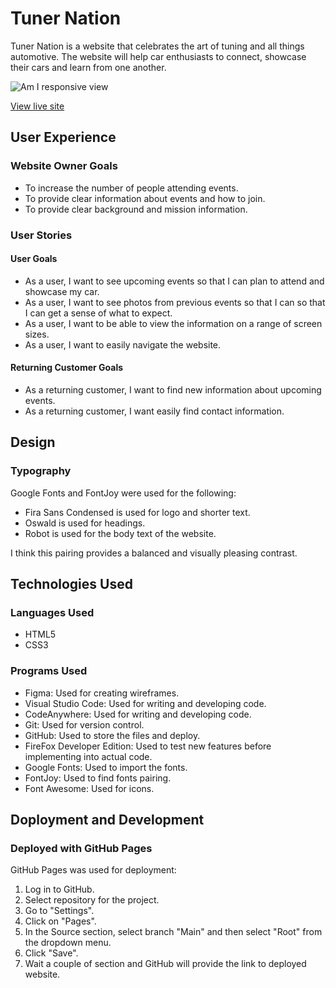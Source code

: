 # Tuner Nation

Tuner Nation is a website that celebrates the art of tuning and all things automotive. The website will help car enthusiasts to connect, showcase their cars and learn from one another.

![Am I responsive view](docs/am-i-responsive)

[View live site](https://sorinpan.github.io/tuner-nation/)

## User Experience

### Website Owner Goals

- To increase the number of people attending events.
- To provide clear information about events and how to join.
- To provide clear background and mission information.

### User Stories

#### User Goals

- As a user, I want to see upcoming events so that I can plan to attend and showcase my car.
- As a user, I want to see photos from previous events so that I can so that I can get a sense of what to expect.
- As a user, I want to be able to view the information on a range of screen sizes.
- As a user, I want to easily navigate the website.

#### Returning Customer Goals

- As a returning customer, I want to find new information about upcoming events.
- As a returning customer, I want easily find contact information.

## Design

### Typography

Google Fonts and FontJoy were used for the following:

- Fira Sans Condensed is used for logo and shorter text.
- Oswald is used for headings.
- Robot is used for the body text of the website.

I think this pairing provides a balanced and visually pleasing contrast.

## Technologies Used

### Languages Used

- HTML5
- CSS3

### Programs Used

- Figma: Used for creating wireframes.
- Visual Studio Code: Used for writing and developing code.
- CodeAnywhere: Used for writing and developing code.
- Git: Used for version control.
- GitHub: Used to store the files and deploy.
- FireFox Developer Edition: Used to test new features before implementing into actual code.
- Google Fonts: Used to import the fonts.
- FontJoy: Used to find fonts pairing.
- Font Awesome: Used for icons.

## Doployment and Development

### Deployed with GitHub Pages

GitHub Pages was used for deployment:

1. Log in to GitHub.
2. Select repository for the project.
3. Go to "Settings".
4. Click on "Pages".
5. In the Source section, select branch "Main" and then select "Root" from the dropdown menu.
6. Click "Save".
7. Wait a couple of section and GitHub will provide the link to deployed website.